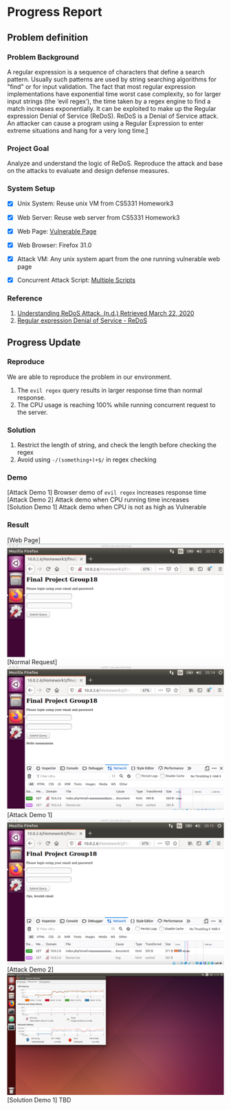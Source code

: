 # Progress Report

## Problem definition

### Problem Background
A regular expression is a sequence of characters that define a search pattern. Usually such patterns are used by string searching algorithms for "find" or for input validation. The fact that most regular expression implementations have exponential time worst case complexity, so for larger input strings (the ‘evil regex’), the time taken by a regex engine to find a match increases exponentially. It can be exploited to make up the Regular expression Denial of Service (ReDoS). ReDoS is a Denial of Service attack. An attacker can cause a program using a Regular Expression to enter extreme situations and hang for a very long time.[1](#Reference)

### Project Goal
Analyze and understand the logic of ReDoS. Reproduce the attack and base on the attacks to evaluate and design defense measures.

### System Setup
- [X] Unix System: Reuse unix VM from CS5331 Homework3
- [X] Web Server: Reuse web server from CS5331 Homework3
- [X] Web Page: [Vulnerable Page](../vulnerable/README.md)
- [X] Web Browser: Firefox 31.0
- [X] Attack VM: Any unix system apart from the one running vulnerable web page
- [X] Concurrent Attack Script: [Multiple Scripts](../attack/README.md)


### Reference
1. [Understanding ReDoS Attack. (n.d.) Retrieved March 22, 2020](https://www.geeksforgeeks.org/understanding-redos-attack/)
2. [Regular expression Denial of Service - ReDoS](https://owasp.org/www-community/attacks/Regular_expression_Denial_of_Service_-_ReDoS/)

## Progress Update

### Reproduce
We are able to reproduce the problem in our environment. 
1. The `evil regex` query results in larger response time than normal response.
2. The CPU usage is reaching 100% while running concurrent request to the server.

### Solution
1. Restrict the length of string, and check the length before checking the regex
2. Avoid using `-/(something+)+$/` in regex checking

### Demo
[Attack Demo 1] Browser demo of `evil regex` increases response time<br>
[Attack Demo 2] Attack demo when CPU running time increases<br>
[Solution Demo 1] Attack demo when CPU is not as high as Vulnerable<br>

### Result
[Web Page]<br>![web page](./results/web_page.jpg)
[Normal Request]<br>![normal request](./results/normal_request.jpg)
[Attack Demo 1]<br>![attack demo 1](./results/attack_demo_1.jpg)
[Attack Demo 2]<br>![attack demo 2](./results/attack_demo_2.png)
[Solution Demo 1] TBD<br>